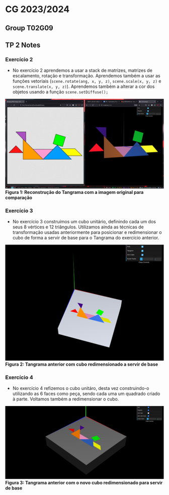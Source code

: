 # CG 2023/2024

## Group T02G09

## TP 2 Notes

### Exercício 2
- No exercício 2 aprendemos a usar a stack de matrizes, matrizes de escalamento, rotação e transformação. Aprendemos também a usar as funções vetoriais (`scene.rotate(ang, x, y, z)`, `scene.scale(x, y, z)` e `scene.translate(x, y, z)`). Aprendemos também a alterar a cor dos objetos usando a função `scene.setDiffuse();`

![image of tangram with comparison](screenshots/cg-t01g09-tp2-1.png)
**Figura 1: Reconstrução do Tangrama com a imagem original para comparação**

### Exercício 3
- No exercício 3 construímos um cubo unitário, definindo cada um dos seus 8 vértices e 12 triângulos. Utilizamos ainda as técnicas de transformação usadas anteriormente para posicionar e redimensionar o cubo de forma a servir de base para o Tangrama do exercício anterior.

![image of tangram with cube as base](screenshots/cg-t01g09-tp2-2.png)
**Figura 2: Tangrama anterior com cubo redimensionado a servir de base**

### Exercício 4
- No exercício 4 refizemos o cubo unitáro, desta vez construindo-o utilizando as 6 faces como peça, sendo cada uma um quadrado criado à parte. Voltamos também a redimensionar o cubo.

![image of tangram with unit_cube_quad resized to serve as base](screenshots/cg-t01g09-tp2-3.png)
**Figura 3: Tangrama anterior com o novo cubo redimensionado para servir de base**
